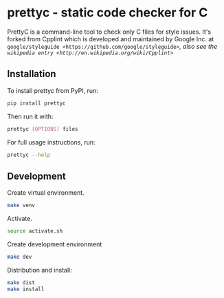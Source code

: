 # prettyc - static code checker for C

PrettyC is a command-line tool to check only C files for style issues.
It's forked from Cpplint which is developed and maintained by Google Inc. at 
`google/styleguide <https://github.com/google/styleguide>`_, also see the 
`wikipedia entry <http://en.wikipedia.org/wiki/Cpplint>`_


## Installation
To install prettyc from PyPI, run:

```bash
pip install prettyc
```

Then run it with:

```bash
prettyc [OPTIONS] files 
```

For full usage instructions, run:


```bash
prettyc --help
```

## Development

Create virtual environment.
```bash
make venv
```

Activate.
```bash
source activate.sh
```

Create development environment
```bash
make dev
```

Distribution and install:
```bash
make dist
make install
```

